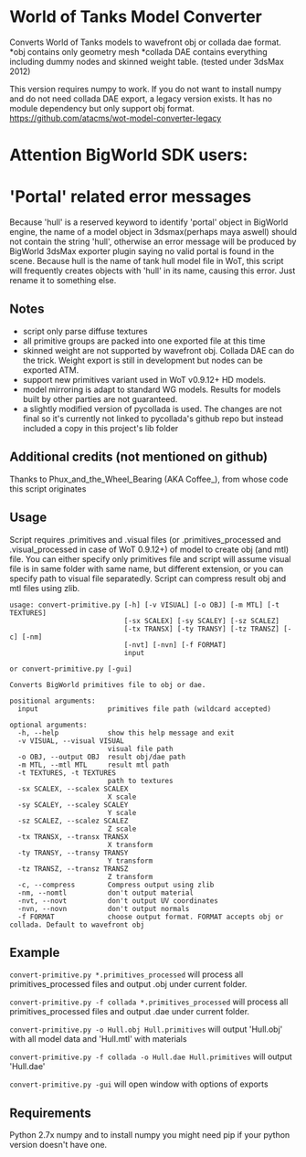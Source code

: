 # World of Tanks Model Converter
Converts World of Tanks models to wavefront obj or collada dae format.
*obj contains only geometry mesh
*collada DAE contains everything including dummy nodes and skinned weight table. (tested under 3dsMax 2012)

This version requires numpy to work.
If you do not want to install numpy and do not need collada DAE export, a legacy version exists. 
It has no module dependency but only support obj format.
https://github.com/atacms/wot-model-converter-legacy

# Attention BigWorld SDK users:
# 'Portal' related error messages 
Because 'hull' is a reserved keyword to identify 'portal' object in BigWorld engine, the name of a model object in 3dsmax(perhaps maya aswell) should not contain the string 'hull', otherwise an error message will be produced by BigWorld 3dsMax exporter plugin saying no valid portal is found in the scene.
Because hull is the name of tank hull model file in WoT, this script will frequently creates objects with 'hull' in its name, causing this error.
Just rename it to something else.


## Notes
* script only parse diffuse textures
* all primitive groups are packed into one exported file at this time
* skinned weight are not supported by wavefront obj. Collada DAE can do the trick. Weight export is still in development but nodes can be exported ATM.
* support new primitives variant used in WoT v0.9.12+ HD models. 
* model mirroring is adapt to standard WG models. Results for models built by other parties are not guaranteed.
* a slightly modified version of pycollada is used. The changes are not final so it's currently not linked to pycollada's github repo but instead included a copy in this project's lib folder

## Additional credits (not mentioned on github)
Thanks to Phux_and_the_Wheel_Bearing (AKA Coffee_), from whose code this script originates

## Usage
Script requires .primitives and .visual files (or .primitives_processed and .visual_processed in case of WoT 0.9.12+) of model to create obj (and mtl) file. You can either specify only primitives file and script will assume visual file is in same folder with same name, but different extension, or you can specify path to visual file separatedly.
Script can compress result obj and mtl files using zlib.
```
usage: convert-primitive.py [-h] [-v VISUAL] [-o OBJ] [-m MTL] [-t TEXTURES]
                            [-sx SCALEX] [-sy SCALEY] [-sz SCALEZ]
                            [-tx TRANSX] [-ty TRANSY] [-tz TRANSZ] [-c] [-nm]
                            [-nvt] [-nvn] [-f FORMAT]
                            input

or convert-primitive.py [-gui]

Converts BigWorld primitives file to obj or dae.

positional arguments:
  input                 primitives file path (wildcard accepted)

optional arguments:
  -h, --help            show this help message and exit
  -v VISUAL, --visual VISUAL
                        visual file path
  -o OBJ, --output OBJ  result obj/dae path
  -m MTL, --mtl MTL     result mtl path
  -t TEXTURES, -t TEXTURES
                        path to textures
  -sx SCALEX, --scalex SCALEX
                        X scale
  -sy SCALEY, --scaley SCALEY
                        Y scale
  -sz SCALEZ, --scalez SCALEZ
                        Z scale
  -tx TRANSX, --transx TRANSX
                        X transform
  -ty TRANSY, --transy TRANSY
                        Y transform
  -tz TRANSZ, --transz TRANSZ
                        Z transform
  -c, --compress        Compress output using zlib
  -nm, --nomtl          don't output material
  -nvt, --novt          don't output UV coordinates
  -nvn, --novn          don't output normals
  -f FORMAT             choose output format. FORMAT accepts obj or collada. Default to wavefront obj
```

## Example
```convert-primitive.py *.primitives_processed```
will process all primitives_processed files and output .obj under current folder.

```convert-primitive.py -f collada *.primitives_processed```
will process all primitives_processed files and output .dae under current folder.

```convert-primitive.py -o Hull.obj Hull.primitives```
will output 'Hull.obj' with all model data and 'Hull.mtl' with materials

```convert-primitive.py -f collada -o Hull.dae Hull.primitives```
will output 'Hull.dae'


```convert-primitive.py -gui```
will open window with options of exports

## Requirements
Python 2.7x
numpy
and to install numpy you might need pip if your python version doesn't have one.